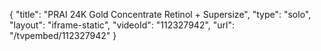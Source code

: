 {
    "title": "PRAI 24K Gold Concentrate Retinol + Supersize",
    "type": "solo",
    "layout": "iframe-static",
    "videoId": "112327942",
    "url": "\/tvpembed\/112327942"
}